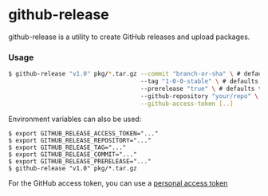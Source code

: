 # github-release

github-release is a utility to create GitHub releases and upload packages.

### Usage

```bash
$ github-release "v1.0" pkg/*.tar.gz --commit "branch-or-sha" \ # defaults to master
                                     --tag "1-0-0-stable" \ # defaults to the name of the release
                                     --prerelease "true" \ # defaults to false
                                     --github-repository "your/repo" \
                                     --github-access-token [..]
```

Environment variables can also be used:

```
$ export GITHUB_RELEASE_ACCESS_TOKEN="..."
$ export GITHUB_RELEASE_REPOSITORY="..."
$ export GITHUB_RELEASE_TAG="..."
$ export GITHUB_RELEASE_COMMIT="..."
$ export GITHUB_RELEASE_PRERELEASE="..."
$ github-release "v1.0" pkg/*.tar.gz
```

For the GitHub access token, you can use a [personal access token](https://github.com/settings/applications#personal-access-tokens)
